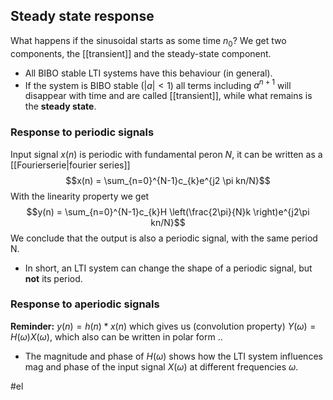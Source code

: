 ## Steady state response 
What happens if the sinusoidal starts as some time $n_{0}$?
We get two components, the [[transient]] and the steady-state component.

- All BIBO stable LTI systems have this behaviour (in general).
- If the system is BIBO stable ($\lvert a \rvert < 1$) all terms including $a^{n+1}$ will disappear with time and are called [[transient]], while what remains is the **steady state**.

### Response to periodic signals
Input signal $x(n)$ is periodic with fundamental peron $N$, it can be written as a [[Fourierserie|fourier series]] $$x(n) = \sum_{n=0}^{N-1}c_{k}e^{j2 \pi kn/N}$$
With the linearity property we get $$y(n) = \sum_{n=0}^{N-1}c_{k}H \left(\frac{2\pi}{N}k \right)e^{j2\pi kn/N}$$
We conclude that the output is also a periodic signal, with the same period N. 
- In short, an LTI system can change the shape of a periodic signal, but **not** its period.

### Response to aperiodic signals
**Reminder:** $y(n) = h(n) * x(n)$ which gives us (convolution property) $Y(\omega) = H(\omega)X(\omega)$, which also can be written in polar form ..

- The magnitude and phase of $H(\omega)$ shows how the LTI system influences mag and phase of the input signal $X(\omega)$ at different frequencies $\omega$.

#el 